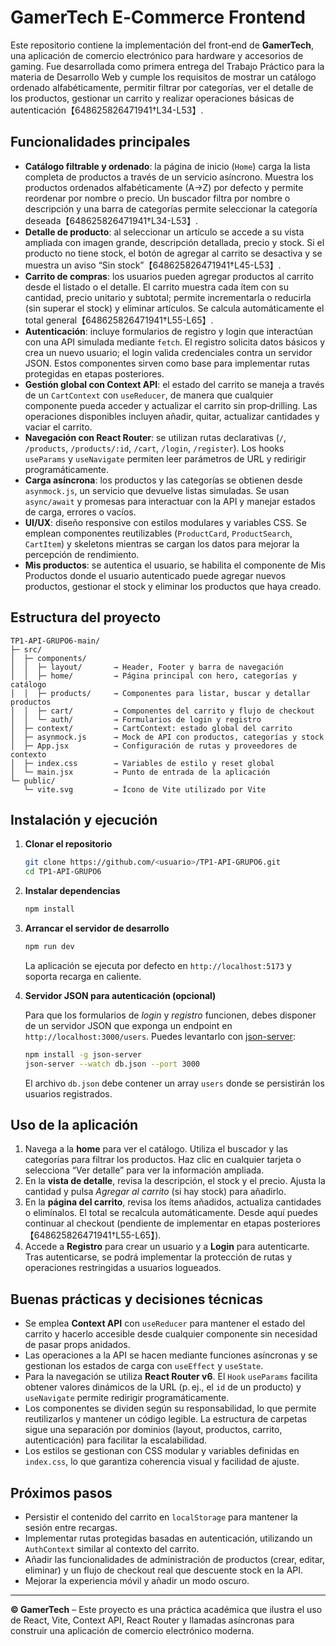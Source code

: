 # GamerTech E‑Commerce Frontend

Este repositorio contiene la implementación del front‑end de **GamerTech**, una aplicación de comercio electrónico para hardware y accesorios de gaming.  Fue desarrollada como primera entrega del Trabajo Práctico para la materia de Desarrollo Web y cumple los requisitos de mostrar un catálogo ordenado alfabéticamente, permitir filtrar por categorías, ver el detalle de los productos, gestionar un carrito y realizar operaciones básicas de autenticación【648625826471941†L34-L53】.

## Funcionalidades principales

- **Catálogo filtrable y ordenado**: la página de inicio (`Home`) carga la lista completa de productos a través de un servicio asíncrono.  Muestra los productos ordenados alfabéticamente (A→Z) por defecto y permite reordenar por nombre o precio.  Un buscador filtra por nombre o descripción y una barra de categorías permite seleccionar la categoría deseada【648625826471941†L34-L53】.
- **Detalle de producto**: al seleccionar un artículo se accede a su vista ampliada con imagen grande, descripción detallada, precio y stock.  Si el producto no tiene stock, el botón de agregar al carrito se desactiva y se muestra un aviso “Sin stock”【648625826471941†L45-L53】.
- **Carrito de compras**: los usuarios pueden agregar productos al carrito desde el listado o el detalle.  El carrito muestra cada ítem con su cantidad, precio unitario y subtotal; permite incrementarla o reducirla (sin superar el stock) y eliminar artículos.  Se calcula automáticamente el total general【648625826471941†L55-L65】.
- **Autenticación**: incluye formularios de registro y login que interactúan con una API simulada mediante `fetch`.  El registro solicita datos básicos y crea un nuevo usuario; el login valida credenciales contra un servidor JSON.  Estos componentes sirven como base para implementar rutas protegidas en etapas posteriores.
- **Gestión global con Context API**: el estado del carrito se maneja a través de un `CartContext` con `useReducer`, de manera que cualquier componente pueda acceder y actualizar el carrito sin prop‑drilling.  Las operaciones disponibles incluyen añadir, quitar, actualizar cantidades y vaciar el carrito.
- **Navegación con React Router**: se utilizan rutas declarativas (`/`, `/products`, `/products/:id`, `/cart`, `/login`, `/register`).  Los hooks `useParams` y `useNavigate` permiten leer parámetros de URL y redirigir programáticamente.
- **Carga asíncrona**: los productos y las categorías se obtienen desde `asynmock.js`, un servicio que devuelve listas simuladas.  Se usan `async/await` y promesas para interactuar con la API y manejar estados de carga, errores o vacíos.
- **UI/UX**: diseño responsive con estilos modulares y variables CSS.  Se emplean componentes reutilizables (`ProductCard`, `ProductSearch`, `CartItem`) y skeletons mientras se cargan los datos para mejorar la percepción de rendimiento.
- **Mis productos**: se autentica el usuario, se habilita el componente de Mis Productos donde el usuario autenticado puede agregar nuevos productos, gestionar el stock y eliminar los productos que haya creado.

## Estructura del proyecto

```
TP1-API-GRUPO6-main/
├─ src/
│  ├─ components/
│  │  ├─ layout/       → Header, Footer y barra de navegación
│  │  ├─ home/         → Página principal con hero, categorías y catálogo
│  │  ├─ products/     → Componentes para listar, buscar y detallar productos
│  │  ├─ cart/         → Componentes del carrito y flujo de checkout
│  │  └─ auth/         → Formularios de login y registro
│  ├─ context/         → CartContext: estado global del carrito
│  ├─ asynmock.js      → Mock de API con productos, categorías y stock
│  ├─ App.jsx          → Configuración de rutas y proveedores de contexto
│  ├─ index.css        → Variables de estilo y reset global
│  └─ main.jsx         → Punto de entrada de la aplicación
└─ public/
   └─ vite.svg         → Ícono de Vite utilizado por Vite

```

## Instalación y ejecución

1. **Clonar el repositorio**

   ```bash
   git clone https://github.com/<usuario>/TP1-API-GRUPO6.git
   cd TP1-API-GRUPO6
   ```

2. **Instalar dependencias**

   ```bash
   npm install
   ```

3. **Arrancar el servidor de desarrollo**

   ```bash
   npm run dev
   ```

   La aplicación se ejecuta por defecto en `http://localhost:5173` y soporta recarga en caliente.

4. **Servidor JSON para autenticación (opcional)**

   Para que los formularios de *login* y *registro* funcionen, debes disponer de un servidor JSON que exponga un endpoint en `http://localhost:3000/users`.  Puedes levantarlo con [json-server](https://github.com/typicode/json-server):

   ```bash
   npm install -g json-server
   json-server --watch db.json --port 3000
   ```

   El archivo `db.json` debe contener un array `users` donde se persistirán los usuarios registrados.

## Uso de la aplicación

1. Navega a la **home** para ver el catálogo.  Utiliza el buscador y las categorías para filtrar los productos.  Haz clic en cualquier tarjeta o selecciona “Ver detalle” para ver la información ampliada.
2. En la **vista de detalle**, revisa la descripción, el stock y el precio.  Ajusta la cantidad y pulsa *Agregar al carrito* (si hay stock) para añadirlo.
3. En la **página del carrito**, revisa los ítems añadidos, actualiza cantidades o elimínalos.  El total se recalcula automáticamente.  Desde aquí puedes continuar al checkout (pendiente de implementar en etapas posteriores【648625826471941†L55-L65】).
4. Accede a **Registro** para crear un usuario y a **Login** para autenticarte.  Tras autenticarse, se podrá implementar la protección de rutas y operaciones restringidas a usuarios logueados.

## Buenas prácticas y decisiones técnicas

- Se emplea **Context API** con `useReducer` para mantener el estado del carrito y hacerlo accesible desde cualquier componente sin necesidad de pasar props anidados.
- Las operaciones a la API se hacen mediante funciones asíncronas y se gestionan los estados de carga con `useEffect` y `useState`.
- Para la navegación se utiliza **React Router v6**.  El `Hook` `useParams` facilita obtener valores dinámicos de la URL (p. ej., el `id` de un producto) y `useNavigate` permite redirigir programáticamente.
- Los componentes se dividen según su responsabilidad, lo que permite reutilizarlos y mantener un código legible.  La estructura de carpetas sigue una separación por dominios (layout, productos, carrito, autenticación) para facilitar la escalabilidad.
- Los estilos se gestionan con CSS modular y variables definidas en `index.css`, lo que garantiza coherencia visual y facilidad de ajuste.

## Próximos pasos

- Persistir el contenido del carrito en `localStorage` para mantener la sesión entre recargas.
- Implementar rutas protegidas basadas en autenticación, utilizando un `AuthContext` similar al contexto del carrito.
- Añadir las funcionalidades de administración de productos (crear, editar, eliminar) y un flujo de checkout real que descuente stock en la API.
- Mejorar la experiencia móvil y añadir un modo oscuro.

---

**© GamerTech** – Este proyecto es una práctica académica que ilustra el uso de React, Vite, Context API, React Router y llamadas asíncronas para construir una aplicación de comercio electrónico moderna.

